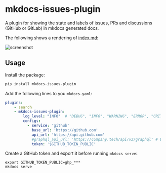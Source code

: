 # mkdocs-issues-plugin

A plugin for showing the state and labels of issues, PRs and discussions (GitHub or GitLab) in mkdocs generated docs. 

The following shows a rendering of [index.md](https://github.com/mihaigalos/mkdocs-issues-plugin/blob/main/docs/index.md):

![screenshot](https://github.com/mihaigalos/mkdocs-issues-plugin/raw/main/screenshots/mkdocs-issues-plugin.png)

## Usage

Install the package:

```bash
pip install mkdocs-issues-plugin
```

Add the following lines to you `mkdocs.yaml`:
```yaml
plugins:
    - search
    - mkdocs-issues-plugin:
        log_level: "INFO"  # "DEBUG", "INFO", "WARNING", "ERROR", "CRITICAL"
        configs:
          - service: 'github'
            base_url: 'https://github.com'
            api_url: 'https://api.github.com'
            #graphql_api_url: 'https://company.tech/api/v3/graphql' # Optional, defaults to {api_url}/graphql if not set
            token: '$GITHUB_TOKEN_PUBLIC'
```

Create a GitHub token and export it before running `mkdocs serve`:
```
export GITHUB_TOKEN_PUBLIC=ghp_***
mkdocs serve
```
